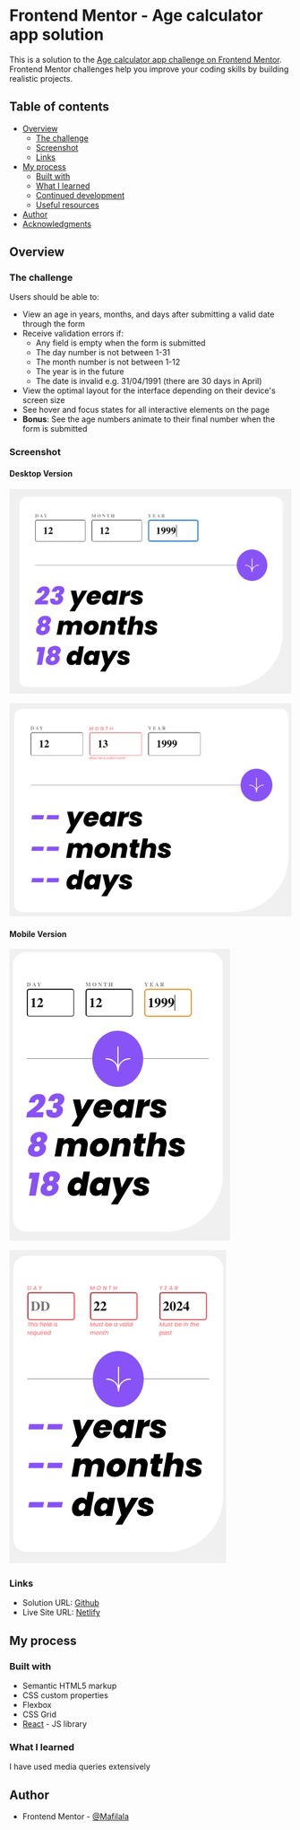 # Frontend Mentor - Age calculator app solution

This is a solution to the [Age calculator app challenge on Frontend Mentor](https://www.frontendmentor.io/challenges/age-calculator-app-dF9DFFpj-Q). Frontend Mentor challenges help you improve your coding skills by building realistic projects.

## Table of contents

- [Overview](#overview)
  - [The challenge](#the-challenge)
  - [Screenshot](#screenshot)
  - [Links](#links)
- [My process](#my-process)
  - [Built with](#built-with)
  - [What I learned](#what-i-learned)
  - [Continued development](#continued-development)
  - [Useful resources](#useful-resources)
- [Author](#author)
- [Acknowledgments](#acknowledgments)

## Overview

### The challenge

Users should be able to:

- View an age in years, months, and days after submitting a valid date through the form
- Receive validation errors if:
  - Any field is empty when the form is submitted
  - The day number is not between 1-31
  - The month number is not between 1-12
  - The year is in the future
  - The date is invalid e.g. 31/04/1991 (there are 30 days in April)
- View the optimal layout for the interface depending on their device's screen size
- See hover and focus states for all interactive elements on the page
- **Bonus**: See the age numbers animate to their final number when the form is submitted

### Screenshot

#### Desktop Version

<p style={align:"center"}>
  <img src="./src/assets/images/screenShot/desktop-valid.png" />
</p>
<p style={align:"center"}>
  <img src="./src/assets/images/screenShot/desktop-invalid.png" />
</p>

#### Mobile Version

<p style={align:"center"}>
  <img src="./src/assets/images/screenShot/mobile-valid.png" />
</p>
<p style={align:"center"}>
  <img src="./src/assets/images/screenShot/mobile-invalid.png" />
</p>

### Links

- Solution URL: [Github](https://github.com/Mafilala/Age-Calculator)
- Live Site URL: [Netlify](https://64ee244275f6cc08651978ae--storied-clafoutis-86cde6.netlify.app/)

## My process

### Built with

- Semantic HTML5 markup
- CSS custom properties
- Flexbox
- CSS Grid
- [React](https://reactjs.org/) - JS library

### What I learned

I have used media queries extensively

## Author

- Frontend Mentor - [@Mafilala](https://www.frontendmentor.io/profile/Mafilala)
